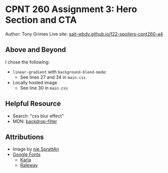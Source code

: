 # CPNT 260 Assignment 3: Hero Section and CTA
Author: Tony Grimes
Live site: [sait-wbdv.github.io/f22-spoilers-cpnt260-a4](https://sait-wbdv.github.io/f22-spoilers-cpnt260-a4)

## Above and Beyond
I chose the following:
- `linear-gradient` with `background-blend-mode`:
    - See lines 27 and 34 in `main.css`
- Locally hosted image
    - See line 30 in `main.css`

## Helpful Resource
- Search: "css blur effect"
- MDN: [backdrop-filter](https://developer.mozilla.org/en-US/docs/Web/CSS/backdrop-filter)

## Attributions
- Image by [nie SprattAn](https://unsplash.com/photos/x8R2oSWZRSE)
- [Google Fonts](https://fonts.google.com/)
    - [Karla](https://fonts.google.com/specimen/Karla)
    - [Raleway](https://fonts.google.com/specimen/Raleway)
